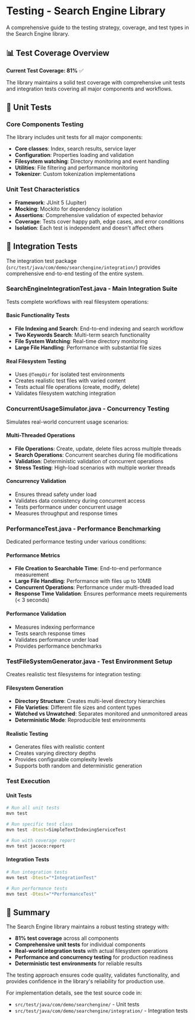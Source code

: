 # Testing - Search Engine Library

A comprehensive guide to the testing strategy, coverage, and test types in the Search Engine library.

## 📊 Test Coverage Overview

**Current Test Coverage: 81%** ✅

The library maintains a solid test coverage with comprehensive unit tests and integration tests covering all major components and workflows.

## 🧪 Unit Tests

### Core Components Testing

The library includes unit tests for all major components:
- **Core classes**: Index, search results, service layer
- **Configuration**: Properties loading and validation  
- **Filesystem watching**: Directory monitoring and event handling
- **Utilities**: File filtering and performance monitoring
- **Tokenizer**: Custom tokenization implementations

### Unit Test Characteristics

- **Framework**: JUnit 5 (Jupiter)
- **Mocking**: Mockito for dependency isolation
- **Assertions**: Comprehensive validation of expected behavior
- **Coverage**: Tests cover happy path, edge cases, and error conditions
- **Isolation**: Each test is independent and doesn't affect others

## 🔗 Integration Tests

The integration test package (`src/test/java/com/demo/searchengine/integration/`) provides comprehensive end-to-end testing of the entire system.

### **SearchEngineIntegrationTest.java** - Main Integration Suite

Tests complete workflows with real filesystem operations:

#### **Basic Functionality Tests**
- **File Indexing and Search**: End-to-end indexing and search workflow
- **Two Keywords Search**: Multi-term search functionality
- **File System Watching**: Real-time directory monitoring
- **Large File Handling**: Performance with substantial file sizes

#### **Real Filesystem Testing**
- Uses `@TempDir` for isolated test environments
- Creates realistic test files with varied content
- Tests actual file operations (create, modify, delete)
- Validates filesystem watching integration

### **ConcurrentUsageSimulator.java** - Concurrency Testing

Simulates real-world concurrent usage scenarios:

#### **Multi-Threaded Operations**
- **File Operations**: Create, update, delete files across multiple threads
- **Search Operations**: Concurrent searches during file modifications
- **Validation**: Deterministic validation of concurrent operations
- **Stress Testing**: High-load scenarios with multiple worker threads

#### **Concurrency Validation**
- Ensures thread safety under load
- Validates data consistency during concurrent access
- Tests performance under concurrent usage
- Measures throughput and response times

### **PerformanceTest.java** - Performance Benchmarking

Dedicated performance testing under various conditions:

#### **Performance Metrics**
- **File Creation to Searchable Time**: End-to-end performance measurement
- **Large File Handling**: Performance with files up to 10MB
- **Concurrent Operations**: Performance under multi-threaded load
- **Response Time Validation**: Ensures performance meets requirements (< 3 seconds)

#### **Performance Validation**
- Measures indexing performance
- Tests search response times
- Validates performance under load
- Provides performance benchmarks

### **TestFileSystemGenerator.java** - Test Environment Setup

Creates realistic test filesystems for integration testing:

#### **Filesystem Generation**
- **Directory Structure**: Creates multi-level directory hierarchies
- **File Varieties**: Different file sizes and content types
- **Watched vs Unwatched**: Separates monitored and unmonitored areas
- **Deterministic Mode**: Reproducible test environments

#### **Realistic Testing**
- Generates files with realistic content
- Creates varying directory depths
- Provides configurable complexity levels
- Supports both random and deterministic generation



### **Test Execution**

#### **Unit Tests**
```bash
# Run all unit tests
mvn test

# Run specific test class
mvn test -Dtest=SimpleTextIndexingServiceTest

# Run with coverage report
mvn test jacoco:report
```

#### **Integration Tests**
```bash
# Run integration tests
mvn test -Dtest="*IntegrationTest"

# Run performance tests
mvn test -Dtest="*PerformanceTest"
```

## 🎉 Summary

The Search Engine library maintains a robust testing strategy with:

- **81% test coverage** across all components
- **Comprehensive unit tests** for individual components
- **Real-world integration tests** with actual filesystem operations
- **Performance and concurrency testing** for production readiness
- **Deterministic test environments** for reliable results

The testing approach ensures code quality, validates functionality, and provides confidence in the library's reliability for production use.

For implementation details, see the test source code in:
- `src/test/java/com/demo/searchengine/` - Unit tests
- `src/test/java/com/demo/searchengine/integration/` - Integration tests
